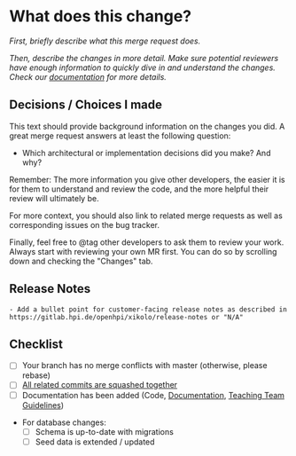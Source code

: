 # What does this change?

_First, briefly describe what this merge request does._

_Then, describe the changes in more detail._
_Make sure potential reviewers have enough information to quickly dive in and understand the changes. Check our [documentation](<https://openhpi.pages.gitlab.hpi.de/xikolo/web/development/workflows/review/>) for more details._

## Decisions / Choices I made

This text should provide background information on the changes you did. A great merge request answers at least the following question:

- Which architectural or implementation decisions did you make? And why?

Remember: The more information you give other developers, the easier it is for them to understand and review the code, and the more helpful their review will ultimately be.

For more context, you should also link to related merge requests as well as corresponding issues on the bug tracker.

Finally, feel free to @tag other developers to ask them to review your work. Always start with reviewing your own MR first. You can do so by scrolling down and checking the "Changes" tab.

## Release Notes

```text
- Add a bullet point for customer-facing release notes as described in https://gitlab.hpi.de/openhpi/xikolo/release-notes or "N/A"
```

## Checklist

- [ ] Your branch has no merge conflicts with master (otherwise, please rebase)
- [ ] [All related commits are squashed together](https://git-scm.com/book/en/v2/Git-Tools-Rewriting-History#Squashing-Commits)
- [ ] Documentation has been added (Code, [Documentation](https://fictional-doodle-ggey6ov.pages.github.io/), [Teaching Team Guidelines](https://github.com/openHPI/TeachingTeamGuidelines))
- For database changes:
  - [ ] Schema is up-to-date with migrations
  - [ ] Seed data is extended / updated
